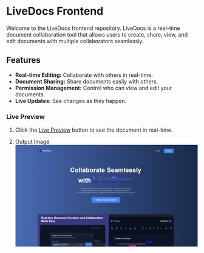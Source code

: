 # LiveDocs Frontend

Welcome to the LiveDocs frontend repository. LiveDocs is a real-time document collaboration tool that allows users to create, share, view, and edit documents with multiple collaborators seamlessly.

## Features

- **Real-time Editing:** Collaborate with others in real-time.
- **Document Sharing:** Share documents easily with others.
- **Permission Management:** Control who can view and edit your documents.
- **Live Updates:** See changes as they happen.


### Live Preview

1. Click the [Live Preview](https) button to see the document in real-time. 

2. Output Image
![image](/imgs/output_img.png)


